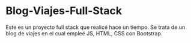 # Blog-Viajes-Full-Stack
Este es un proyecto full stack que realicé hace un tiempo. Se trata de un blog de viajes en el cual empleé JS, HTML, CSS con Bootstrap. 
